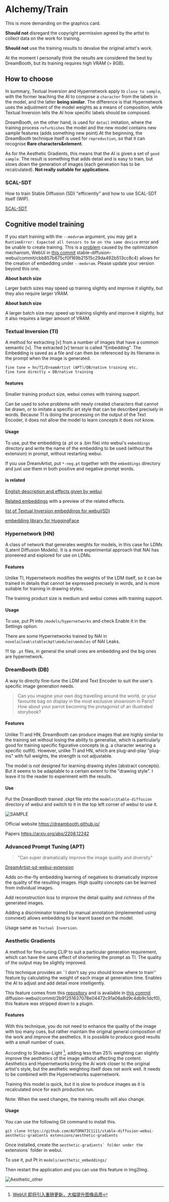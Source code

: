 # Alchemy/Train

This is more demanding on the graphics card.

**Should not** disregard the copyright permission agreed by the artist to collect data on the work for training.

**Should not** use the training results to devalue the original artist's work.

At the moment I personally think the results are considered the best by DreamBooth, but its training requires high VRAM (> 8GB).

## How to choose

In summary, Textual Inversion and Hypernetwork apply to `close to sample`, with the former teaching the AI to compose a `character` from the labels in the model, and the latter **being similar**. The difference is that Hypernetwork uses the adjustment of the model weights as a means of composition, while Textual Inversion tells the AI how specific labels should be composed.

DreamBooth, on the other hand, is used for `detail` imitation, where the training process `refurbishes` the model and the new model contains new sample features (adds something new point).At the beginning, the DreamBooth technique itself is used for `reproduction`, so that it can recognise **Rare characters&element**.

As for the Aesthetic Gradients, this means that the AI is given a set of `good sample`. The result is something that adds detail and is easy to train, but slows down the generation of images (each generation has to be recalculated). **Not really suitable for applications**.

### SCAL-SDT

How to train Stable Diffusion (SD) "efficiently" and how to use SCAL-SDT itself (WIP).

[SCAL-SDT](https://github.com/CCRcmcpe/scal-sdt/wiki)

## Cognitive model training

If you start training with the `--medvram` argument, you may get a `RuntimeError: Expected all tensors to be on the same device` error and be unable to create training.
This is a [problem](https://github.com/AUTOMATIC1111/stable-diffusion-webui/issues/2399) caused by the optimization mechanism, WebUi in [this commit](https://github.com/AUTOMATIC1111/) stable-diffusion-webui/commit/cbb857b675cf0f169b21515c29da492b513cc8c4) allows for the creation of embedding under `--medvram`. Please update your version beyond this one.

**About batch size**

Larger batch sizes may speed up training slightly and improve it slightly, but they also require larger VRAM.

**About batch size**

A larger batch size may speed up training slightly and improve it slightly, but it also requires a larger amount of VRAM.

### Textual Inversion (TI)

A method for extracting [v] from a number of images that have a common semantic [v]. The extracted [v] tensor is called "Embedding". The Embedding is saved as a file and can then be referenced by its filename in the prompt when the image is generated.

```
fine tune = hn/TI/DreamArtist (APT)/DB/native training etc.
fine tune directly = DB/native training
```

#### features

Smaller training product size, webui comes with training support.

Can be used to solve problems with newly created characters that cannot be drawn, or to imitate a specific art style that can be described precisely in words. Because TI is doing the processing on the output of the Text Encoder, it does not allow the model to learn concepts it does not know.

#### Usage

To use, put the embedding (a .pt or a .bin file) into webui's `embeddings` directory and write the name of the embedding to be used (without the extension) in prompt, without restarting webui.

If you use DreamArtist, put `*-neg.pt` together with the `embeddings` directory and just use them in both positive and negative prompt words.

#### is related

[English description and effects given by webui](https://github.com/AUTOMATIC1111/stable-diffusion-webui/wiki/Textual-Inversion)

[Related embeddings](https://gitlab.com/16777216c/stable-diffusion-embeddings) with a preview of the related effects.

[list of Textual Inversion embeddings for webui(SD)](https://rentry.org/embeddings)

[embedding library for HuggingFace](https://cyberes.github.io/stable-diffusion-textual-inversion-models/)

### Hypernetwork (HN)

A class of network that generates weights for models, in this case for LDMs (Latent Diffusion Models). It is a more experimental approach that NAI has pioneered and explored for use on LDMs.

#### Features

Unlike TI, Hypernetwork modifies the weights of the LDM itself, so it can be trained in details that cannot be expressed precisely in words, and is more suitable for training in drawing styles.

The training product size is medium and webui comes with training support.

#### Usage

To use, put Pt into `/models/hypernetworks` and check Enable it in the Settings option.

There are some Hypernetworks trained by NAI in `novelaileak\stableckpt\modules\modules` of NAI Leaks.

!!! tip
    `.pt` files, in general the small ones are embedding and the big ones are hypernetwork.

### DreamBooth (DB)

A way to directly fine-tune the LDM and Text Encoder to suit the user's specific image generation needs.

> Can you imagine your own dog travelling around the world, or your favourite bag on display in the most exclusive showroom in Paris? How about your parrot becoming the protagonist of an illustrated storybook?

#### Features

Unlike TI and HN, DreamBooth can produce images that are highly similar to the training set without losing the ability to generalise, which is particularly good for training specific figurative concepts (e.g. a character wearing a specific outfit). However, unlike TI and HN, which are plug-and-play "plug-ins" with full weights, the strength is not adjustable.

The model is not designed for learning drawing styles (abstract concepts). But it seems to be adaptable to a certain extent to the "drawing style". I leave it to the reader to experiment with the results.

#### Use

Put the DreamBooth trained .ckpt file into the `models\Stable-diffusion` directory of webui and switch to it in the top left corner of webui to use it.

![SAMPLE](https://dreambooth.github.io/DreamBooth_files/high_level.png)

Official website https://dreambooth.github.io/

Papers https://arxiv.org/abs/2208.12242

### Advanced Prompt Tuning (APT)

> "Can super dramatically improve the image quality and diversity"

[DreamArtist-sd-webui-extension](https://github.com/7eu7d7/DreamArtist-sd-webui-extension)

Adds on-the-fly embedding learning of negatives to dramatically improve the quality of the resulting images. High quality concepts can be learned from individual images.

Add reconstruction loss to improve the detail quality and richness of the generated images.

Adding a discriminator trained by manual annotation (implemented using convnext) allows embedding to be learnt based on the model.

Usage same as `Textual Inversion`.

### Aesthetic Gradients

A method for fine-tuning CLIP to suit a particular generation requirement, which can have the same effect of shortening the prompt as TI. The quality of the output may be slightly improved.

This technique provides an ``I don't say you should know where to train'' feature by calculating the weight of each image at generation time. Enables the AI to adjust and add detail more intelligently.

This feature comes from this [repository](https://github.com/vicgalle/stable-diffusion-aesthetic-gradients) and is available in [this commit](https://github.com/AUTOMATIC1111/stable-) diffusion-webui/commit/2b91251637078e04472c91a06a8d9c4db9c1dcf0), this feature was stripped down to a plugin.

#### Features

With this technique, you do not need to enhance the quality of the image with too many cues, but rather maintain the original general composition of the work and improve the aesthetics. It is possible to produce good results with a small number of cues.

According to Shadow-Light [^11], adding less than 25% weighting can slightly improve the aesthetics of the image without affecting the content. Aesthetics and Hypernetworks bring the Ai work closer to the original artist's style, but the aesthetic weighting itself does not work well. It needs to be combined with the Hypernetworks supernetwork.

Training this model is quick, but it is slow to produce images as it is recalculated once for each production run.

Note: When the seed changes, the training results will also change.

#### Usage

You can use the following Git command to install this.

```commandline
git clone https://github.com/AUTOMATIC1111/stable-diffusion-webui-aesthetic-gradients extensions/aesthetic-gradients
```

Once installed, create the ``aesthetic-gradients` folder under the `` extensions` folder in webui.

To use it, put Pt in `models/aesthetic_embeddings/`

Then restart the application and you can use this feature in Img2Img.

![Aesthetic_other](https://user-images.githubusercontent.com/75739606/197824140-50dca98e-856f-44ca-99e6-da2fee5bb23c.png)
<!--
![Aesthetic_other](https://raw.githubusercontent.com/sudoskys/StableDiffusionBook/main/resource/Aesthetic_other.png)
-->

[^7]:[风格模型训练](https://www.bilibili.com/video/BV1ae4y1S7v9/)

[^8]:[迭代草图](https://github.com/AUTOMATIC1111/stable-diffusion-webui/discussions/2473)

[^9]:[交替单词](https://github.com/AUTOMATIC1111/stable-diffusion-webui/pull/1733)

[^10]:[角色与画风 tag 训练十问](https://www.bilibili.com/video/BV1xt4y1F7Y2/)

[^11]:[WebUI 即将引入重磅更新，大幅提升图像品质](https://www.bilibili.com/read/cv19102552)

[^12]:[超网络训练](https://github.com/AUTOMATIC1111/stable-diffusion-webui/discussions/2284)

[^13]:[超网络训练指南](https://rentry.org/hypernetwork4dumdums)

[^14]:[dreambooth-小鬼峰](https://www.bilibili.com/read/cv18935031?from=search)

[^15]:[dreambooth-论文](https://arxiv.org/abs/2208.12242)

[^16]:[Hypernetwork 画风训练经验分享](https://shiina-h.notion.site/shiina-h/Hypernetwork-1fc0b60645284c5e96bb41b583a4e86f)

[^17]:[Installing Stable Diffusion & Dreambooth for Windows](https://pastebin.com/xcFpp9Mr)

[^18]:[Installing Dreambooth for Windows](https://gist.github.com/Summersoff/70861d757a40c153c5802dc8c4ed68c0)

